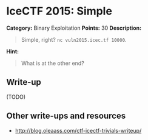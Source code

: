 # IceCTF 2015: Simple

**Category:** Binary Exploitation
**Points:** 30
**Description:** 

> Simple, right? <code>nc vuln2015.icec.tf 10000</code>.

**Hint:**

> What is at the other end?

## Write-up

(TODO)

## Other write-ups and resources

* <http://blog.oleaass.com/ctf-icectf-trivials-writeup/>
